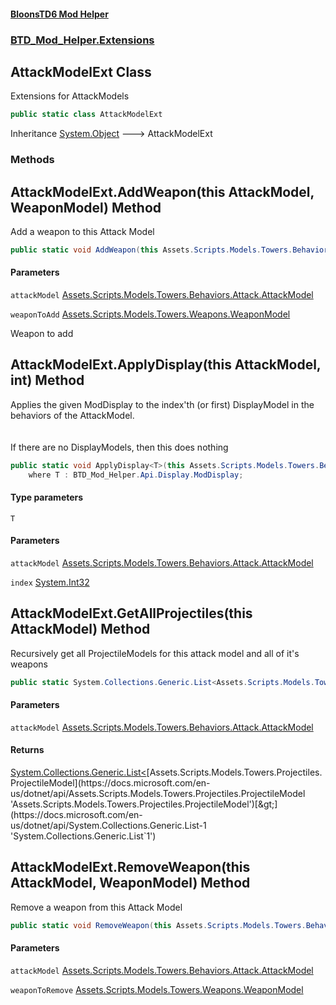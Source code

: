 #### [BloonsTD6 Mod Helper](README.md 'README')
### [BTD_Mod_Helper.Extensions](README.md#BTD_Mod_Helper.Extensions 'BTD_Mod_Helper.Extensions')

## AttackModelExt Class

Extensions for AttackModels

```csharp
public static class AttackModelExt
```

Inheritance [System.Object](https://docs.microsoft.com/en-us/dotnet/api/System.Object 'System.Object') &#129106; AttackModelExt
### Methods

<a name='BTD_Mod_Helper.Extensions.AttackModelExt.AddWeapon(thisAssets.Scripts.Models.Towers.Behaviors.Attack.AttackModel,Assets.Scripts.Models.Towers.Weapons.WeaponModel)'></a>

## AttackModelExt.AddWeapon(this AttackModel, WeaponModel) Method

Add a weapon to this Attack Model

```csharp
public static void AddWeapon(this Assets.Scripts.Models.Towers.Behaviors.Attack.AttackModel attackModel, Assets.Scripts.Models.Towers.Weapons.WeaponModel weaponToAdd);
```
#### Parameters

<a name='BTD_Mod_Helper.Extensions.AttackModelExt.AddWeapon(thisAssets.Scripts.Models.Towers.Behaviors.Attack.AttackModel,Assets.Scripts.Models.Towers.Weapons.WeaponModel).attackModel'></a>

`attackModel` [Assets.Scripts.Models.Towers.Behaviors.Attack.AttackModel](https://docs.microsoft.com/en-us/dotnet/api/Assets.Scripts.Models.Towers.Behaviors.Attack.AttackModel 'Assets.Scripts.Models.Towers.Behaviors.Attack.AttackModel')

<a name='BTD_Mod_Helper.Extensions.AttackModelExt.AddWeapon(thisAssets.Scripts.Models.Towers.Behaviors.Attack.AttackModel,Assets.Scripts.Models.Towers.Weapons.WeaponModel).weaponToAdd'></a>

`weaponToAdd` [Assets.Scripts.Models.Towers.Weapons.WeaponModel](https://docs.microsoft.com/en-us/dotnet/api/Assets.Scripts.Models.Towers.Weapons.WeaponModel 'Assets.Scripts.Models.Towers.Weapons.WeaponModel')

Weapon to add

<a name='BTD_Mod_Helper.Extensions.AttackModelExt.ApplyDisplay_T_(thisAssets.Scripts.Models.Towers.Behaviors.Attack.AttackModel,int)'></a>

## AttackModelExt.ApplyDisplay<T>(this AttackModel, int) Method

Applies the given ModDisplay to the index'th (or first) DisplayModel in the behaviors of the AttackModel.  
<br/>  
If there are no DisplayModels, then this does nothing

```csharp
public static void ApplyDisplay<T>(this Assets.Scripts.Models.Towers.Behaviors.Attack.AttackModel attackModel, int index=0)
    where T : BTD_Mod_Helper.Api.Display.ModDisplay;
```
#### Type parameters

<a name='BTD_Mod_Helper.Extensions.AttackModelExt.ApplyDisplay_T_(thisAssets.Scripts.Models.Towers.Behaviors.Attack.AttackModel,int).T'></a>

`T`
#### Parameters

<a name='BTD_Mod_Helper.Extensions.AttackModelExt.ApplyDisplay_T_(thisAssets.Scripts.Models.Towers.Behaviors.Attack.AttackModel,int).attackModel'></a>

`attackModel` [Assets.Scripts.Models.Towers.Behaviors.Attack.AttackModel](https://docs.microsoft.com/en-us/dotnet/api/Assets.Scripts.Models.Towers.Behaviors.Attack.AttackModel 'Assets.Scripts.Models.Towers.Behaviors.Attack.AttackModel')

<a name='BTD_Mod_Helper.Extensions.AttackModelExt.ApplyDisplay_T_(thisAssets.Scripts.Models.Towers.Behaviors.Attack.AttackModel,int).index'></a>

`index` [System.Int32](https://docs.microsoft.com/en-us/dotnet/api/System.Int32 'System.Int32')

<a name='BTD_Mod_Helper.Extensions.AttackModelExt.GetAllProjectiles(thisAssets.Scripts.Models.Towers.Behaviors.Attack.AttackModel)'></a>

## AttackModelExt.GetAllProjectiles(this AttackModel) Method

Recursively get all ProjectileModels for this attack model and all of it's weapons

```csharp
public static System.Collections.Generic.List<Assets.Scripts.Models.Towers.Projectiles.ProjectileModel> GetAllProjectiles(this Assets.Scripts.Models.Towers.Behaviors.Attack.AttackModel attackModel);
```
#### Parameters

<a name='BTD_Mod_Helper.Extensions.AttackModelExt.GetAllProjectiles(thisAssets.Scripts.Models.Towers.Behaviors.Attack.AttackModel).attackModel'></a>

`attackModel` [Assets.Scripts.Models.Towers.Behaviors.Attack.AttackModel](https://docs.microsoft.com/en-us/dotnet/api/Assets.Scripts.Models.Towers.Behaviors.Attack.AttackModel 'Assets.Scripts.Models.Towers.Behaviors.Attack.AttackModel')

#### Returns
[System.Collections.Generic.List&lt;](https://docs.microsoft.com/en-us/dotnet/api/System.Collections.Generic.List-1 'System.Collections.Generic.List`1')[Assets.Scripts.Models.Towers.Projectiles.ProjectileModel](https://docs.microsoft.com/en-us/dotnet/api/Assets.Scripts.Models.Towers.Projectiles.ProjectileModel 'Assets.Scripts.Models.Towers.Projectiles.ProjectileModel')[&gt;](https://docs.microsoft.com/en-us/dotnet/api/System.Collections.Generic.List-1 'System.Collections.Generic.List`1')

<a name='BTD_Mod_Helper.Extensions.AttackModelExt.RemoveWeapon(thisAssets.Scripts.Models.Towers.Behaviors.Attack.AttackModel,Assets.Scripts.Models.Towers.Weapons.WeaponModel)'></a>

## AttackModelExt.RemoveWeapon(this AttackModel, WeaponModel) Method

Remove a weapon from this Attack Model

```csharp
public static void RemoveWeapon(this Assets.Scripts.Models.Towers.Behaviors.Attack.AttackModel attackModel, Assets.Scripts.Models.Towers.Weapons.WeaponModel weaponToRemove);
```
#### Parameters

<a name='BTD_Mod_Helper.Extensions.AttackModelExt.RemoveWeapon(thisAssets.Scripts.Models.Towers.Behaviors.Attack.AttackModel,Assets.Scripts.Models.Towers.Weapons.WeaponModel).attackModel'></a>

`attackModel` [Assets.Scripts.Models.Towers.Behaviors.Attack.AttackModel](https://docs.microsoft.com/en-us/dotnet/api/Assets.Scripts.Models.Towers.Behaviors.Attack.AttackModel 'Assets.Scripts.Models.Towers.Behaviors.Attack.AttackModel')

<a name='BTD_Mod_Helper.Extensions.AttackModelExt.RemoveWeapon(thisAssets.Scripts.Models.Towers.Behaviors.Attack.AttackModel,Assets.Scripts.Models.Towers.Weapons.WeaponModel).weaponToRemove'></a>

`weaponToRemove` [Assets.Scripts.Models.Towers.Weapons.WeaponModel](https://docs.microsoft.com/en-us/dotnet/api/Assets.Scripts.Models.Towers.Weapons.WeaponModel 'Assets.Scripts.Models.Towers.Weapons.WeaponModel')